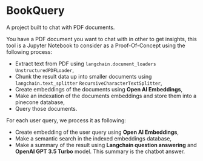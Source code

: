 # BookQuery
A project built to chat with PDF documents.

You have a PDF document you want to chat with in other to get insights, this tool is a Jupyter Notebook to consider as a Proof-Of-Concept using the following process:
- Extract text from PDF using ``langchain.document_loaders`` ``UnstructuredPDFLoader``,
- Chunk the result data up into smaller documents using `langchain.text_splitter` `RecursiveCharacterTextSplitter`,
- Create embeddings of the documents using **Open AI Embeddings**,
- Make an indexation of the documents embeddings and store them into a pinecone database,
- Query those documents.

For each user query, we process it as following:
- Create embedding of the user query using **Open AI Embeddings**,
- Make a semantic search in the indexed embeddings database,
- Make a summary of the result using **Langchain question answering** and **OpenAI GPT 3.5 Turbo** model. This summary is the chatbot answer.